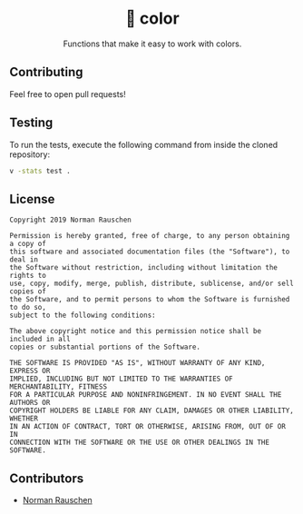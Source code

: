 <h1 align="center">🎨 color</h1>

<p align="center">Functions that make it easy to work with colors.</p>

<!--## Installation

```bash
v install color
```-->

## Contributing

Feel free to open pull requests!

## Testing

To run the tests, execute the following command from inside the cloned
repository:

```bash
v -stats test .
```

## License

```plaintext
Copyright 2019 Norman Rauschen

Permission is hereby granted, free of charge, to any person obtaining a copy of
this software and associated documentation files (the "Software"), to deal in
the Software without restriction, including without limitation the rights to
use, copy, modify, merge, publish, distribute, sublicense, and/or sell copies of
the Software, and to permit persons to whom the Software is furnished to do so,
subject to the following conditions:

The above copyright notice and this permission notice shall be included in all
copies or substantial portions of the Software.

THE SOFTWARE IS PROVIDED "AS IS", WITHOUT WARRANTY OF ANY KIND, EXPRESS OR
IMPLIED, INCLUDING BUT NOT LIMITED TO THE WARRANTIES OF MERCHANTABILITY, FITNESS
FOR A PARTICULAR PURPOSE AND NONINFRINGEMENT. IN NO EVENT SHALL THE AUTHORS OR
COPYRIGHT HOLDERS BE LIABLE FOR ANY CLAIM, DAMAGES OR OTHER LIABILITY, WHETHER
IN AN ACTION OF CONTRACT, TORT OR OTHERWISE, ARISING FROM, OUT OF OR IN
CONNECTION WITH THE SOFTWARE OR THE USE OR OTHER DEALINGS IN THE SOFTWARE.
```

## Contributors

- [Norman Rauschen](https://www.github.com/Acid147/)

